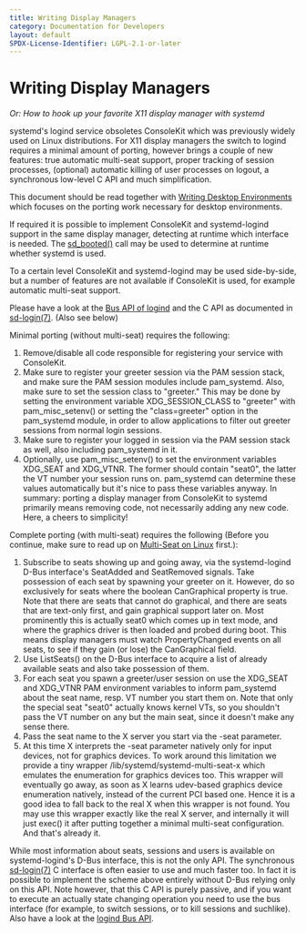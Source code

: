 ```yaml
---
title: Writing Display Managers
category: Documentation for Developers
layout: default
SPDX-License-Identifier: LGPL-2.1-or-later
---
```


# Writing Display Managers

_Or: How to hook up your favorite X11 display manager with systemd_

systemd's logind service obsoletes ConsoleKit which was previously widely used on Linux distributions. For X11 display managers the switch to logind requires a minimal amount of porting, however brings a couple of new features: true automatic multi-seat support, proper tracking of session processes, (optional) automatic killing of user processes on logout, a synchronous low-level C API and much simplification.

This document should be read together with [Writing Desktop Environments](http://www.freedesktop.org/wiki/Software/systemd/writing-desktop-environments) which focuses on the porting work necessary for desktop environments.

If required it is possible to implement ConsoleKit and systemd-logind support in the same display manager, detecting at runtime which interface is needed. The [sd_booted()](http://www.freedesktop.org/software/systemd/man/sd_booted.html) call may be used to determine at runtime whether systemd is used.

To a certain level ConsoleKit and systemd-logind may be used side-by-side, but a number of features are not available if ConsoleKit is used, for example automatic multi-seat support.

Please have a look at the [Bus API of logind](http://www.freedesktop.org/wiki/Software/systemd/logind) and the C API as documented in [sd-login(7)](http://www.freedesktop.org/software/systemd/man/sd-login.html). (Also see below)

Minimal porting (without multi-seat) requires the following:

1. Remove/disable all code responsible for registering your service with ConsoleKit.
2. Make sure to register your greeter session via the PAM session stack, and make sure the PAM session modules include pam_systemd. Also, make sure to set the session class to "greeter." This may be done by setting the environment variable XDG_SESSION_CLASS to "greeter" with pam_misc_setenv() or setting the "class=greeter" option in the pam_systemd module, in order to allow applications to filter out greeter sessions from normal login sessions.
3. Make sure to register your logged in session via the PAM session stack as well, also including pam_systemd in it.
4. Optionally, use pam_misc_setenv() to set the environment variables XDG_SEAT and XDG_VTNR. The former should contain "seat0", the latter the VT number your session runs on. pam_systemd can determine these values automatically but it's nice to pass these variables anyway.
   In summary: porting a display manager from ConsoleKit to systemd primarily means removing code, not necessarily adding any new code. Here, a cheers to simplicity!

Complete porting (with multi-seat) requires the following (Before you continue, make sure to read up on [Multi-Seat on Linux](http://www.freedesktop.org/wiki/Software/systemd/multiseat) first.):

1. Subscribe to seats showing up and going away, via the systemd-logind D-Bus interface's SeatAdded and SeatRemoved signals. Take possession of each seat by spawning your greeter on it. However, do so exclusively for seats where the boolean CanGraphical property is true. Note that there are seats that cannot do graphical, and there are seats that are text-only first, and gain graphical support later on. Most prominently this is actually seat0 which comes up in text mode, and where the graphics driver is then loaded and probed during boot. This means display managers must watch PropertyChanged events on all seats, to see if they gain (or lose) the CanGraphical field.
2. Use ListSeats() on the D-Bus interface to acquire a list of already available seats and also take possession of them.
3. For each seat you spawn a greeter/user session on use the XDG_SEAT and XDG_VTNR PAM environment variables to inform pam_systemd about the seat name, resp. VT number you start them on. Note that only the special seat "seat0" actually knows kernel VTs, so you shouldn't pass the VT number on any but the main seat, since it doesn't make any sense there.
4. Pass the seat name to the X server you start via the -seat parameter.
5. At this time X interprets the -seat parameter natively only for input devices, not for graphics devices. To work around this limitation we provide a tiny wrapper /lib/systemd/systemd-multi-seat-x which emulates the enumeration for graphics devices too. This wrapper will eventually go away, as soon as X learns udev-based graphics device enumeration natively, instead of the current PCI based one. Hence it is a good idea to fall back to the real X when this wrapper is not found. You may use this wrapper exactly like the real X server, and internally it will just exec() it after putting together a minimal multi-seat configuration.
   And that's already it.

While most information about seats, sessions and users is available on systemd-logind's D-Bus interface, this is not the only API. The synchronous [sd-login(7)](http://www.freedesktop.org/software/systemd/man/sd-login.html) C interface is often easier to use and much faster too. In fact it is possible to implement the scheme above entirely without D-Bus relying only on this API. Note however, that this C API is purely passive, and if you want to execute an actually state changing operation you need to use the bus interface (for example, to switch sessions, or to kill sessions and suchlike). Also have a look at the [logind Bus API](http://www.freedesktop.org/wiki/Software/systemd/logind).
